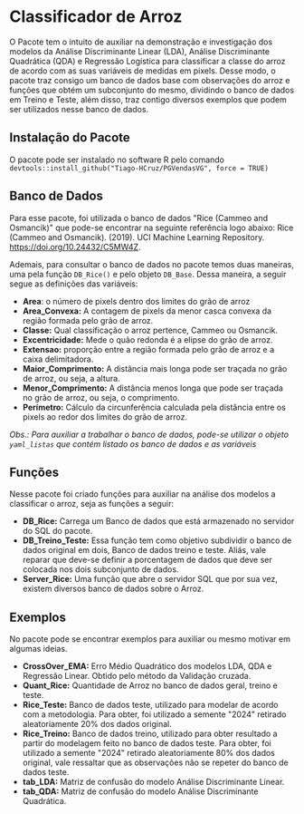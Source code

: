 # Classificador de Arroz

O Pacote tem o intuito de auxiliar na demonstração e investigação dos modelos da Análise Discriminante Linear (LDA), Análise Discriminante Quadrática (QDA) e Regressão Logística para classificar a classe do arroz de acordo com as suas variáveis de medidas em pixels. Desse modo, o pacote traz consigo um banco de dados base com observações do arroz e funções que obtém um subconjunto do mesmo, dividindo o banco de dados em Treino e Teste, além disso, traz contigo diversos exemplos que podem ser  utilizados nesse banco de dados.

## Instalação do Pacote
O pacote pode ser instalado no software R pelo comando `devtools::install_github("Tiago-HCruz/PGVendasVG", force = TRUE)`

## Banco de Dados
Para esse pacote, foi utilizada o banco de dados "Rice (Cammeo and Osmancik)" que pode-se encontrar na seguinte referência logo abaixo:
Rice (Cammeo and Osmancik). (2019). UCI Machine Learning Repository. https://doi.org/10.24432/C5MW4Z.

Ademais, para consultar o banco de dados no pacote temos duas maneiras, uma pela função `DB_Rice()` e pelo objeto `DB_Base`.
Dessa maneira, a seguir segue as definições das variáveis:  
* **Area**: o número de pixels dentro dos limites do grão de arroz
* **Area_Convexa:**  A contagem de pixels da menor casca convexa da região formada pelo grão de arroz.
* **Classe:** Qual classificação o arroz pertence, Cammeo ou Osmancik.
* **Excentricidade:** Mede o quão redonda é a elipse do grão de arroz.
* **Extensao:** proporção entre a região formada pelo grão de arroz e a caixa delimitadora.
* **Maior_Comprimento:** A distância mais longa pode ser traçada no grão de arroz, ou seja, a altura.
* **Menor_Comprimento:** A distância menos longa que pode ser traçada no grão de arroz, ou seja, o comprimento.
* **Perímetro:** Cálculo da circunferência calculada pela distância entre os pixels ao redor dos limites do grão de arroz.

*Obs.: Para auxiliar a trabalhar o banco de dados, pode-se utilizar o objeto `yaml_listas` que contém listado os banco de dados e as variáveis*

## Funções 
Nesse pacote foi criado funções para auxiliar na análise dos modelos a classificar o arroz, seja as funções a seguir: 
* **DB_Rice:** Carrega um Banco de dados que está armazenado no servidor do SQL do pacote.
* **DB_Treino_Teste:** Essa função tem como objetivo subdividir o banco de dados original em dois, Banco de dados treino e teste. Aliás, vale reparar que deve-se definir a porcentagem de dados que deve ser colocada nos dois subconjunto de dados.
* **Server_Rice:** Uma função que abre o servidor SQL que por sua vez, existem diversos banco de dados sobre o Arroz.

## Exemplos
No pacote pode se encontrar exemplos para auxiliar ou mesmo motivar em algumas ideias.
* **CrossOver_EMA:** Erro Médio Quadrático dos modelos LDA, QDA e Regressão Linear. Obtido pelo método da Validação cruzada. 
* **Quant_Rice:** Quantidade de Arroz no banco de dados geral, treino e teste.
* **Rice_Teste:** Banco de dados teste, utilizado para modelar de acordo com a metodologia. Para obter, foi utilizado a semente "2024" retirado aleatoriamente 20% dos dados original. 
* **Rice_Treino:** Banco de dados treino, utilizado para obter resultado a partir do modelagem feito no banco de dados teste. Para obter, foi utilizado a semente "2024" retirado aleatoriamente 80% dos dados original, vale ressaltar que as observações não se repeter do banco de dados teste. 
* **tab_LDA:** Matriz de confusão do modelo Análise Discriminante Linear.
* **tab_QDA:** Matriz de confusão do modelo Análise Discriminante Quadrática.
